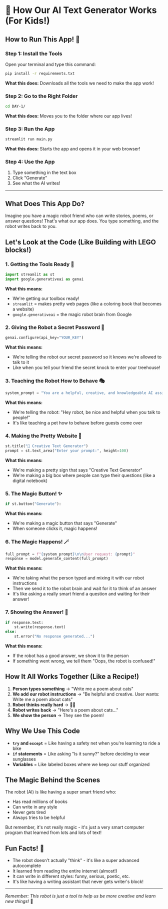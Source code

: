 # 🤖 How Our AI Text Generator Works (For Kids!)

## How to Run This App! 🚀

### Step 1: Install the Tools
Open your terminal and type this command:

```bash
pip install -r requirements.txt
```

**What this does:** Downloads all the tools we need to make the app work!

### Step 2: Go to the Right Folder
```bash
cd DAY-1/
```

**What this does:** Moves you to the folder where our app lives!

### Step 3: Run the App
```bash
streamlit run main.py
```

**What this does:** Starts the app and opens it in your web browser!

### Step 4: Use the App
1. Type something in the text box
2. Click "Generate"
3. See what the AI writes!

---

## What Does This App Do?

Imagine you have a magic robot friend who can write stories, poems, or answer questions! That's what our app does. You type something, and the robot writes back to you.

## Let's Look at the Code (Like Building with LEGO blocks!)

### 1. Getting the Tools Ready 🧰

```python
import streamlit as st
import google.generativeai as genai
```

**What this means:**

- We're getting our toolbox ready!
- `streamlit` = makes pretty web pages (like a coloring book that becomes a website)
- `google.generativeai` = the magic robot brain from Google

### 2. Giving the Robot a Secret Password 🔑

```python
genai.configure(api_key="YOUR_KEY")
```

**What this means:**

- We're telling the robot our secret password so it knows we're allowed to talk to it
- Like when you tell your friend the secret knock to enter your treehouse!

### 3. Teaching the Robot How to Behave 🎭

```python
system_prompt = "You are a helpful, creative, and knowledgeable AI assistant..."
```

**What this means:**

- We're telling the robot: "Hey robot, be nice and helpful when you talk to people!"
- It's like teaching a pet how to behave before guests come over

### 4. Making the Pretty Website 🎨

```python
st.title("🎨 Creative Text Generator")
prompt = st.text_area("Enter your prompt:", height=100)
```

**What this means:**

- We're making a pretty sign that says "Creative Text Generator"
- We're making a big box where people can type their questions (like a digital notebook)

### 5. The Magic Button! ✨

```python
if st.button("Generate"):
```

**What this means:**

- We're making a magic button that says "Generate"
- When someone clicks it, magic happens!

### 6. The Magic Happens! 🪄

```python
full_prompt = f"{system_prompt}\n\nUser request: {prompt}"
response = model.generate_content(full_prompt)
```

**What this means:**

- We're taking what the person typed and mixing it with our robot instructions
- Then we send it to the robot brain and wait for it to think of an answer
- It's like asking a really smart friend a question and waiting for their answer!

### 7. Showing the Answer! 📝

```python
if response.text:
    st.write(response.text)
else:
    st.error("No response generated...")
```

**What this means:**

- If the robot has a good answer, we show it to the person
- If something went wrong, we tell them "Oops, the robot is confused!"

## How It All Works Together (Like a Recipe!)

1. **Person types something** → "Write me a poem about cats"
2. **We add our robot instructions** → "Be helpful and creative. User wants: Write me a poem about cats"
3. **Robot thinks really hard** → 🤔💭
4. **Robot writes back** → "Here's a poem about cats..."
5. **We show the person** → They see the poem!

## Why We Use This Code

- **`try` and `except`** = Like having a safety net when you're learning to ride a bike
- **`if` statements** = Like asking "Is it sunny?" before deciding to wear sunglasses
- **Variables** = Like labeled boxes where we keep our stuff organized

## The Magic Behind the Scenes

The robot (AI) is like having a super smart friend who:

- Has read millions of books
- Can write in any style
- Never gets tired
- Always tries to be helpful

But remember, it's not really magic - it's just a very smart computer program that learned from lots and lots of text!

## Fun Facts! 🎉

- The robot doesn't actually "think" - it's like a super advanced autocomplete
- It learned from reading the entire internet (almost!)
- It can write in different styles: funny, serious, poetic, etc.
- It's like having a writing assistant that never gets writer's block!

---

*Remember: This robot is just a tool to help us be more creative and learn new things!* 🌟
